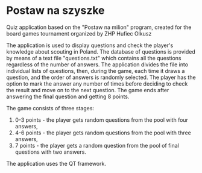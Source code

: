 # Postaw na szyszke
 Quiz application based on the "Postaw na milion" program, created for the board games tournament organized by ZHP Hufiec Olkusz

The application is used to display questions and check the player's knowledge about scouting in Poland. The database of questions is provided by means of a text file "questions.txt" which contains all the questions regardless of the number of answers. The application divides the file into individual lists of questions, then, during the game, each time it draws a question, and the order of answers is randomly selected. The player has the option to mark the answer any number of times before deciding to check the result and move on to the next question. The game ends after answering the final question and getting 8 points.

The game consists of three stages:
1) 0-3 points - the player gets random questions from the pool with four answers,
2) 4-6 points - the player gets random questions from the pool with three answers,
3) 7 points - the player gets a random question from the pool of final questions with two answers.

The application uses the QT framework.
